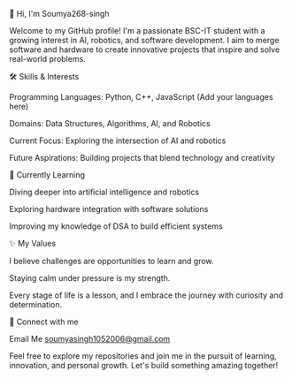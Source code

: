 
👋 Hi, I'm Soumya268-singh

Welcome to my GitHub profile! I'm a passionate BSC-IT student with a growing interest in AI, robotics, and software development. I aim to merge software and hardware to create innovative projects that inspire and solve real-world problems.

🛠️ Skills & Interests

Programming Languages: Python, C++, JavaScript (Add your languages here)

Domains: Data Structures, Algorithms, AI, and Robotics

Current Focus: Exploring the intersection of AI and robotics

Future Aspirations: Building projects that blend technology and creativity

🌱 Currently Learning

Diving deeper into artificial intelligence and robotics

Exploring hardware integration with software solutions

Improving my knowledge of DSA to build efficient systems

✨ My Values

I believe challenges are opportunities to learn and grow.

Staying calm under pressure is my strength.

Every stage of life is a lesson, and I embrace the journey with curiosity and determination.


🔗 Connect with me

Email Me
soumyasingh1052006@gmail.com


Feel free to explore my repositories and join me in the pursuit of learning, innovation, and personal growth. Let's build something amazing together! 


